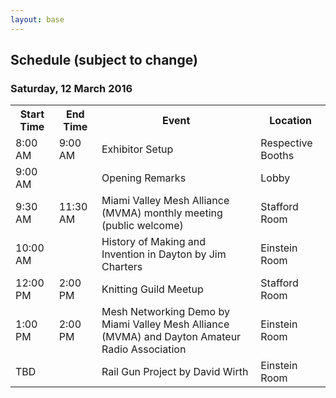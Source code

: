 ```yaml
---
layout: base 
---
```


<section id="schedule">
    <div class="container">
        <div class="page-header">
        <h2>Schedule (subject to change)</h2>
        <h3>Saturday, 12 March 2016</h3>
    </div>

<table class="table">
    <tbody>
        <tr>
            <th>Start Time</th>
            <th>End Time</th>
            <th>Event</th>
            <th>Location</th>
        </tr>
        <tr class="success">
            <td>8:00 AM</td>
            <td>9:00 AM</td>
            <td>Exhibitor Setup</td>
            <td>Respective Booths</td>
        </tr>
        <tr >
            <td>9:00 AM</td>
            <td></td>
            <td>Opening Remarks</td>
            <td>Lobby</td>
        </tr>
        <tr class="success">
            <td>9:30 AM</td>
            <td>11:30 AM</td>
            <td>Miami Valley Mesh Alliance (MVMA) monthly meeting (public welcome)</td>
            <td>Stafford Room</td>
        </tr>
        <tr class="success">
            <td>10:00 AM</td>
            <td></td>
            <td>History of Making and Invention in Dayton by Jim Charters </td>
            <td>Einstein Room</td>
        </tr>
        <tr class="success">
            <td>12:00 PM</td>
            <td>2:00 PM</td>
            <td>Knitting Guild Meetup</td>
            <td>Stafford Room</td>
        </tr>
        <tr class="success">
            <td>1:00 PM</td>
            <td>2:00 PM</td>
            <td>Mesh Networking Demo by Miami Valley Mesh Alliance (MVMA) and Dayton Amateur Radio Association</td>
            <td>Einstein Room</td>
        </tr>
        <tr class="success">
            <td>TBD</td>
            <td></td>
            <td>Rail Gun Project by David Wirth</td>
            <td>Einstein Room</td>
        </tr>
        <!--
        <tr class="success">
            <td>10:00 AM</td>
            <td>10:30 AM</td>
            <td>Bryan Adams, Tinkr Tech: CNC Machining Demo</td>
            <td>Atrium</td>
        </tr>
        <tr class="info">
            <td>11:00 AM</td>
            <td>2:00 PM</td>
            <td>Lunch: Harvest Food Truck</td>
            <td>Parking Lot</td>
        </tr>
        <tr class="success">
            <td>11:00 AM</td>
            <td>2:00 PM</td>
            <td>Bryan Adams, Tinkr Tech: Learn to Solder ($5/person)</td>
            <td>Atrium</td>
        </tr>
        <tr class="success">
            <td>12:00 PM</td>
            <td>12:30 PM</td>
            <td>Joe McKibben: Dayton Diode - Dayton's Makerspace</td>
            <td>Einstein</td>
        </tr>
        <tr class="success">
            <td>12:30 PM</td>
            <td>1:00 PM</td>
            <td>William Curtice, Miami Valley Mesh Alliance: Introduction to Hamnet Mesh Networks</td>
            <td>Einstein</td>
        </tr>
        <tr class="success">
            <td>1:00 PM</td>
            <td>1:30 PM</td>
            <td>Dr. Emily Fehrman Cory, Ryan Plumley, Bryan Adams, Andy Ford, Nick Del Ghingaro: 3D Printing Lightning Talks and Panel Discussion</td>
            <td>Einstein</td>
        </tr>
        <tr class="success">
            <td>1:30 PM</td>
            <td>2:00 PM</td>
            <td>Eric Vinande: Raspberry Pi Basics</td>
            <td>Einstein</td>
        </tr>
        <tr class="success">
            <td>2:00 PM</td>
            <td>2:30 PM</td>
            <td>Bryan Adams, Tinkr Tech: CNC Machining Demo</td>
            <td>Atrium</td>
        </tr>
        -->
    </tbody>
</table>
</div>
</section>
